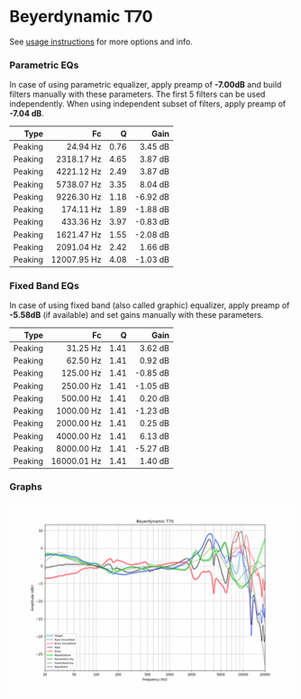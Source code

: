 # Beyerdynamic T70
See [usage instructions](https://github.com/jaakkopasanen/AutoEq#usage) for more options and info.

### Parametric EQs
In case of using parametric equalizer, apply preamp of **-7.00dB** and build filters manually
with these parameters. The first 5 filters can be used independently.
When using independent subset of filters, apply preamp of **-7.04 dB**.

| Type    | Fc          |    Q | Gain     |
|--------:|------------:|-----:|---------:|
| Peaking | 24.94 Hz    | 0.76 | 3.45 dB  |
| Peaking | 2318.17 Hz  | 4.65 | 3.87 dB  |
| Peaking | 4221.12 Hz  | 2.49 | 3.87 dB  |
| Peaking | 5738.07 Hz  | 3.35 | 8.04 dB  |
| Peaking | 9226.30 Hz  | 1.18 | -6.92 dB |
| Peaking | 174.11 Hz   | 1.89 | -1.88 dB |
| Peaking | 433.36 Hz   | 3.97 | -0.83 dB |
| Peaking | 1621.47 Hz  | 1.55 | -2.08 dB |
| Peaking | 2091.04 Hz  | 2.42 | 1.66 dB  |
| Peaking | 12007.95 Hz | 4.08 | -1.03 dB |

### Fixed Band EQs
In case of using fixed band (also called graphic) equalizer, apply preamp of **-5.58dB**
(if available) and set gains manually with these parameters.

| Type    | Fc          |    Q | Gain     |
|--------:|------------:|-----:|---------:|
| Peaking | 31.25 Hz    | 1.41 | 3.62 dB  |
| Peaking | 62.50 Hz    | 1.41 | 0.92 dB  |
| Peaking | 125.00 Hz   | 1.41 | -0.85 dB |
| Peaking | 250.00 Hz   | 1.41 | -1.05 dB |
| Peaking | 500.00 Hz   | 1.41 | 0.20 dB  |
| Peaking | 1000.00 Hz  | 1.41 | -1.23 dB |
| Peaking | 2000.00 Hz  | 1.41 | 0.25 dB  |
| Peaking | 4000.00 Hz  | 1.41 | 6.13 dB  |
| Peaking | 8000.00 Hz  | 1.41 | -5.27 dB |
| Peaking | 16000.01 Hz | 1.41 | 1.40 dB  |

### Graphs
![](./Beyerdynamic%20T70.png)